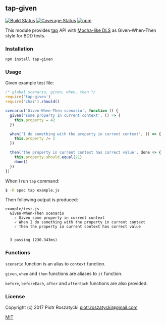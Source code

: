 ## tap-given

[![Build Status](https://secure.travis-ci.org/dex4er/js-tap-given.svg)](http://travis-ci.org/dex4er/js-tap-given) [![Coverage Status](https://coveralls.io/repos/github/dex4er/js-tap-given/badge.svg)](https://coveralls.io/github/dex4er/js-tap-given) [![npm](https://img.shields.io/npm/v/tap-given.svg)](https://www.npmjs.com/package/tap-given)

This module provides [tap](https://www.npmjs.com/package/tap) API with
[Mocha-like DLS](http://www.node-tap.org/mochalike/) as Given-When-Then style
for BDD tests.

### Installation

```shell
npm install tap-given
```

### Usage

Given example test file:

```js
/* global scenario, given, when, then */
require('tap-given')
require('chai').should()

scenario('Given-When-Then scenario', function () {
  given('some property in current context', () => {
    this.property = 42
  })

  when('I do something with the property in current context', () => {
    this.property /= 2
  })

  then('the property in current context has correct value', done => {
    this.property.should.equal(21)
    done()
  })
})
```

When I run `tap` command:

```sh
$ -R spec tap example.js
```

Then following output is produced:

```
example/test.js
  Given-When-Then scenario
    ✓ Given some property in current context
    ✓ When I do something with the property in current context
    ✓ Then the property in current context has correct value


  3 passing (230.343ms)
```

### Functions

`scenario` function is an alias to `context` function.

`given`, `when` and `then` functions are aliases to `it` function.

`before`, `beforeEach`, `after` and `afterEach` functions are also provided.

### License

Copyright (c) 2017 Piotr Roszatycki <piotr.roszatycki@gmail.com>

[MIT](https://opensource.org/licenses/MIT)
